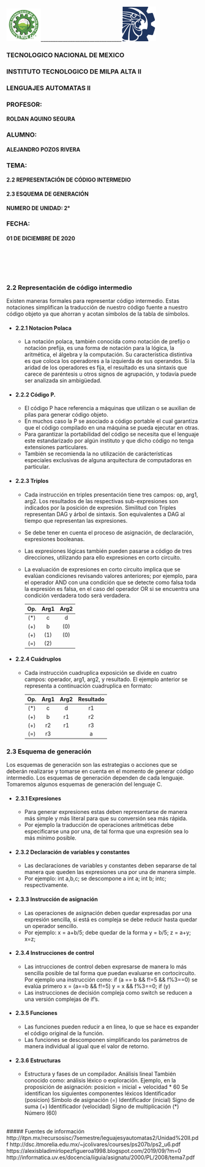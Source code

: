 
<img src="img/itma.png" width="90">_________________________________<img src="img/tec.png" width="90">

### TECNOLOGICO NACIONAL DE MEXICO
### INSTITUTO TECNOLOGICO DE MILPA ALTA II
### LENGUAJES AUTOMATAS II
### PROFESOR:
#### ROLDAN AQUINO SEGURA 
### ALUMNO:
#### ALEJANDRO POZOS RIVERA
### TEMA:
#### 2.2 REPRESENTACIÓN DE CÓDIGO INTERMEDIO
#### 2.3 ESQUEMA DE GENERACIÓN 

#### NUMERO DE UNIDAD: 2°
### FECHA: 
#### 01 DE DICIEMBRE DE 2020


<br>
<br>
<br>
<br>

### 2.2 Representación de código intermedio 

Existen maneras formales para representar código intermedio.
Estas notaciones simplifican la traducción de nuestro código fuente a nuestro código objeto ya que ahorran y acotan símbolos de la tabla de símbolos.

- #### 2.2.1 Notacion Polaca
    - La notación polaca, también conocida como notación de prefijo o notación prefija, es una forma de notación para la lógica, la aritmética, el álgebra y la computación. Su característica distintiva es que coloca los operadores a la izquierda de sus operandos. Si la aridad de los operadores es fija, el resultado es una sintaxis que carece de paréntesis u otros signos de agrupación, y todavía puede ser analizada sin ambigüedad. 

- #### 2.2.2 Código P.
    - El código P hace referencia a máquinas que utilizan o se auxilian de pilas para generar código objeto.
    - En muchos caso la P se asociado a código portable el cual garantiza que el código compilado en una máquina se pueda ejecutar en otras.
    - Para garantizar la portabilidad del código se necesita que el lenguaje este estandarizado por algún instituto y que dicho código no tenga extensiones particulares.
    - También se recomienda la no utilización de carácterísticas especiales exclusivas de alguna arquitectura de computadoras en particular.

- #### 2.2.3 Triplos 

    - Cada instrucción en triples presentación tiene tres campos: op, arg1, arg2. Los resultados de las respectivas sub-expresiones son indicados por la posición de expresión. Similitud con Triples representan DAG y árbol de sintaxis. Son equivalentes a DAG al tiempo que representan las expresiones.
    - Se debe tener en cuenta el proceso de asignación, de declaración, expresiones booleanas.
    - Las expresiones lógicas también pueden pasarse a código de tres direcciones, utilizando para ello expresiones en corto circuito.
    - La evaluación de expresiones en corto circuito implica que se evalúan condiciones revisando valores anteriores; por ejemplo, para el operador AND con una condición que se detecte como falsa toda la expresión es falsa, en el caso del operador OR si se encuentra una condición verdadera todo será verdadera.

        Op. | Arg1 | Arg2 
        :------------: | :-----------: | :-----------:
        (*) | c | d 
        (+) | b | (0)
        (+) | (1) | (0)
        (=) | (2) | 

- #### 2.2.4 Cuádruplos
    - Cada instrucción cuadruplica exposición se divide en cuatro campos: operador, arg1, arg2, y resultado. El ejemplo anterior se representa a continuación cuadruplica en formato:

        Op. | Arg1 | Arg2 | Resultado
        :------------: | :-----------: | :-----------: | :-----------:
        (*) | c | d | r1
        (+) | b | r1 | r2
        (+) | r2 | r1 | r3
        (=) | r3 |  | a

### 2.3 Esquema de generación
Los esquemas de generación son las estrategias o acciones que se deberán realizarse y tomarse en cuenta en el momento de generar código intermedio.
Los esquemas de generación dependen de cada lenguaje. Tomaremos algunos esquemas de generación del lenguaje C.

- #### 2.3.1 Expresiones
    - Para generar expresiones estas deben representarse de manera más simple y más literal para que su conversión sea más rápida.
    - Por ejemplo la traducción de operaciones aritméticas debe especificarse una por una, de tal forma que una expresión sea lo más mínimo posible.

- #### 2.3.2  Declaración de variables y constantes
    - Las declaraciones de variables y constantes deben separarse de tal manera que queden las expresiones una por una de manera simple.
    - Por ejemplo: int a,b,c; se descompone a int a; int b; intc; respectivamente.

- #### 2.3.3 Instrucción de asignación 
    - Las operaciones de asignación deben quedar expresadas por una expresión
sencilla, si está es compleja se debe reducir hasta quedar un operador sencillo.
    - Por ejemplo: x = a+b/5; debe quedar de la forma y = b/5; z = a+y; x=z;

- #### 2.3.4 Instrucciones de control
    - Las intrucciones de control deben expresarse de manera lo más sencilla posible de tal forma que puedan evaluarse en cortocircuito. Por ejemplo una instrucción como: if (a == b && f!=5 && f%3==0) se evalúa primero x = (a==b
    && f!=5) y = x && f%3==0; if (y)
    - Las instrucciones de decisión compleja como switch se reducen a una versión complejas de if’s.

- #### 2.3.5 Funciones
    - Las funciones pueden reducir a en línea, lo que se hace es expander el código original de la función.
    - Las funciones se descomponen simplificando los parámetros de manera individual al igual que el valor de retorno.

- #### 2.3.6 Estructuras
    - Estructura y fases de un compilador.
     Análisis lineal También conocido como: análisis léxico o exploración.
     Ejemplo, en la proposición de asignación: posicion = inicial + velocidad * 60 Se identifican los siguientes componentes léxicos Identificador (posicion) Símbolo de asignación (=) Identificador (inicial) Signo de suma (+) Identificador (velocidad) Signo de multiplicación (*) Número (60)



<br>
##### Fuentes de información 
http://itpn.mx/recursosisc/7semestre/leguajesyautomatas2/Unidad%20II.pdf
http://dsc.itmorelia.edu.mx/~jcolivares/courses/ps207b/ps2_u6.pdf
https://alexisbladimirlopezfigueroa1998.blogspot.com/2019/09/?m=0
http://informatica.uv.es/docencia/iiguia/asignatu/2000/PL/2008/tema7.pdf

